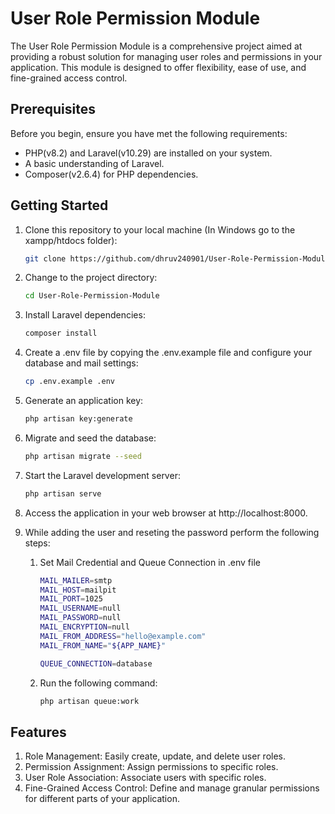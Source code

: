 # User Role Permission Module

The User Role Permission Module is a comprehensive project aimed at providing a robust solution for managing user roles and permissions in your application. This module is designed to offer flexibility, ease of use, and fine-grained access control.

## Prerequisites

Before you begin, ensure you have met the following requirements:

- PHP(v8.2) and Laravel(v10.29) are installed on your system.
- A basic understanding of Laravel.
- Composer(v2.6.4) for PHP dependencies.

## Getting Started

1. Clone this repository to your local machine (In Windows go to the xampp/htdocs folder):

   ```bash
   git clone https://github.com/dhruv240901/User-Role-Permission-Module

2. Change to the project directory:

    ```bash
   cd User-Role-Permission-Module

3. Install Laravel dependencies:

   ```bash
   composer install

4. Create a .env file by copying the .env.example file and configure your database
   and mail settings:

   ```bash
   cp .env.example .env

5. Generate an application key:

   ```bash
   php artisan key:generate

6. Migrate and seed the database:

   ```bash
   php artisan migrate --seed

7. Start the Laravel development server:

   ```bash
   php artisan serve

8. Access the application in your web browser at http://localhost:8000.
9. While adding the user and reseting the password perform the following steps:
    1. Set Mail Credential and Queue Connection in .env file

        ```bash
        MAIL_MAILER=smtp
        MAIL_HOST=mailpit
        MAIL_PORT=1025
        MAIL_USERNAME=null
        MAIL_PASSWORD=null
        MAIL_ENCRYPTION=null
        MAIL_FROM_ADDRESS="hello@example.com"
        MAIL_FROM_NAME="${APP_NAME}"

        QUEUE_CONNECTION=database

    2. Run the following command:

        ```bash
        php artisan queue:work

## Features
1. Role Management: Easily create, update, and delete user roles.
2. Permission Assignment: Assign permissions to specific roles.
3. User Role Association: Associate users with specific roles.
4. Fine-Grained Access Control: Define and manage granular permissions for different parts of your application.


